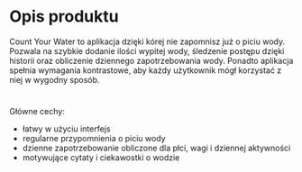 # Opis produktu

Count Your Water to aplikacja dzięki kórej nie zapomnisz już o piciu wody. Pozwala na szybkie dodanie ilości wypitej wody, 
śledzenie postępu dzięki historii oraz obliczenie dziennego zapotrzebowania wody. Ponadto aplikacja spełnia wymagania kontrastowe,
aby każdy użytkownik mógł korzystać z niej w wygodny sposób.

#

Główne cechy:
- łatwy w użyciu interfejs
- regularne przypomnienia o piciu wody
- dzienne zapotrzebowanie obliczone dla płci, wagi i dziennej aktywności
- motywujące cytaty i ciekawostki o wodzie

